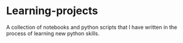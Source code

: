 # Learning-projects
A collection of notebooks and python scripts that I have written in the process of learning new python skills. 
